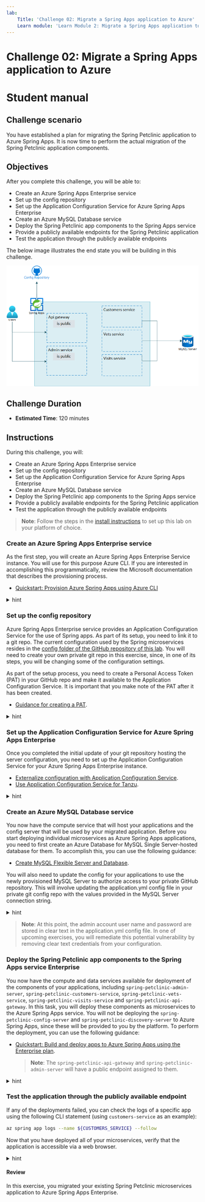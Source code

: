 ```yaml
---
lab:
    Title: 'Challenge 02: Migrate a Spring Apps application to Azure'
    Learn module: 'Learn Module 2: Migrate a Spring Apps application to Azure'
---
```


# Challenge 02: Migrate a Spring Apps application to Azure

# Student manual

## Challenge scenario

You have established a plan for migrating the Spring Petclinic application to Azure Spring Apps. It is now time to perform the actual migration of the Spring Petclinic application components.

## Objectives

After you complete this challenge, you will be able to:

- Create an Azure Spring Apps Enterprise service
- Set up the config repository
- Set up the Application Configuration Service for Azure Spring Apps Enterprise
- Create an Azure MySQL Database service
- Deploy the Spring Petclinic app components to the Spring Apps service
- Provide a publicly available endpoints for the Spring Petclinic application
- Test the application through the publicly available endpoints

The below image illustrates the end state you will be building in this challenge.

![Challenge 2 architecture](./images/asa-openlab-2.png)

## Challenge Duration

- **Estimated Time**: 120 minutes

## Instructions

During this challenge, you will:

- Create an Azure Spring Apps Enterprise service
- Set up the config repository
- Set up the Application Configuration Service for Azure Spring Apps Enterprise
- Create an Azure MySQL Database service
- Deploy the Spring Petclinic app components to the Spring Apps service
- Provide a publicly available endpoints for the Spring Petclinic application
- Test the application through the publicly available endpoints

> **Note**: Follow the steps in the [install instructions](../../install.md) to set up this lab on your platform of choice.

### Create an Azure Spring Apps Enterprise service

As the first step, you will create an Azure Spring Apps Enterprise Service instance. You will use for this purpose Azure CLI. If you are interested in accomplishing this programmatically, review the Microsoft documentation that describes the provisioning process.

- [Quickstart: Provision Azure Spring Apps using Azure CLI](https://learn.microsoft.com/azure/spring-apps/quickstart-deploy-infrastructure-vnet-azure-cli?tabs=azure-spring-apps-enterprise)

<details>
<summary>hint</summary>
<br/>

1. On your lab computer, open the Git Bash window and, from the Git Bash prompt, run the following command to sign in to your Azure subscription:

   ```bash
   az login
   ```

> **Note**: In case you are running this lab in a GitHub codespace, use `az login --use-device-code`.

1. Executing the command will automatically open a web browser window prompting you to authenticate. Once prompted, sign in using the user account that has the Owner role in the target Azure subscription that you will use in this lab and close the web browser window.

1. Make sure that you are logged in to the right subscription for the consecutive commands.

   ```bash
   az account list -o table
   ```

1. If in the above statement you don't see the right account being indicated as your default one, change your environment to the right subscription with the following command, replacing the `<subscription-id>`.

   ```bash
   az account set --subscription <subscription-id>
   ```

1. Run the following commands to create a resource group that will contain all of your resources (replace the `<azure-region>` placeholder with the name of any Azure region in which you can create an Enterprise SKU instance of the Azure Spring Apps service and an Azure Database for MySQL Flexible Server instance, see [this page](https://azure.microsoft.com/global-infrastructure/services/?products=mysql,spring-apps&regions=all) for regional availability details of those services):

   ```bash
   UNIQUEID=$(openssl rand -hex 3)
   APPNAME=petclinic
   RESOURCE_GROUP=rg-$APPNAME-$UNIQUEID
   LOCATION=<azure-region>
   az group create -g $RESOURCE_GROUP -l $LOCATION
   ```
1. Run the following command to add and upgrade the spring extension.

   ```bash
   az extension add --upgrade --name spring
   ``` 

1. Make sure you don't have the previous `spring-cloud` extension installed.    

   ```bash
   az extension list
   az extension remove --name spring-cloud
   ```

1. Also register the `Microsoft.SaaS` provider. It might take some time for this provider to register, so check regularly with the second statement whether it indicates the provider is successfully installed before proceeding with the next statements.

   ```bash
   az provider register --namespace Microsoft.SaaS
   az provider show -n Microsoft.SaaS --query registrationState
   ```

1. Accept the license terms of the Spring Apps Enterprise tier.

   ```bash
   az term accept \
       --publisher vmware-inc \
       --product azure-spring-cloud-vmware-tanzu-2 \
       --plan asa-ent-hr-mtr
   ```

1. Run the following commands to create an instance of the enterprise SKU of the Azure Spring Apps service. Note that the name of the service needs to be globally unique, so adjust it accordingly in case the randomly generated name is already in use. Keep in mind that the name can contain only lowercase letters, numbers and hyphens.

   ```bash
   SPRING_APPS_SERVICE=sa-$APPNAME-$UNIQUEID
   az spring create \
       --resource-group $RESOURCE_GROUP \
       --name $SPRING_APPS_SERVICE \
       --sku enterprise \
       --enable-application-configuration-service \
       --enable-service-registry \
       --enable-gateway \
       --enable-api-portal
   ```

   > **Note**: This will also create for you an Application Insights resource. 

   > **Note**: Wait for the provisioning to complete. This might take about 5 minutes.

1. Run the following command to set your default resource group name and Spring Apps service name. By setting these defaults, you don't need to repeat these names in the subsequent commands.

   ```bash
   az config set defaults.group=$RESOURCE_GROUP defaults.spring=$SPRING_APPS_SERVICE
   ```

1. Open a web browser window and navigate to the Azure portal. If prompted, sign in using the user account that has the Owner role in the target Azure subscription that you will use in this lab.

1. In the Azure portal, use the **Search resources, services, and docs** text box to search for and navigate to the resource group you just created.

1. On the resource group overview pane, verify that the resource group contains an Azure Spring Apps instance.

   > **Note**: In case you don't see the Azure Spring Apps service in the overview list of the resource group, select the **Refresh** toolbar button to refresh the view of the resource groups.

   > **Note**: You will notice an Application Insights resource also was created in your resource group. You will use this in one of the next labs.

1. Select the Azure Spring Apps instance and, in the vertical navigation menu, in the **Settings** section, select **Apps**. Note that the instance does not include any spring apps at this point. You will perform the app deployment later in this exercise.

</details>

### Set up the config repository


Azure Spring Apps Enterprise service provides an Application Configuration Service for the use of Spring apps. As part of its setup, you need to link it to a git repo. The current configuration used by the Spring microservices resides in the [config folder of the GitHub repository of this lab](https://github.com/MicrosoftLearning/Deploying-and-Running-Java-Applications-in-Azure-Spring-Apps/tree/master/config). You will need to create your own private git repo in this exercise, since, in one of its steps, you will be changing some of the configuration settings.

As part of the setup process, you need to create a Personal Access Token (PAT) in your GitHub repo and make it available to the Application Configuration Service. It is important that you make note of the PAT after it has been created.

- [Guidance for creating a PAT](https://docs.github.com/en/authentication/keeping-your-account-and-data-secure/creating-a-personal-access-token).

<details>
<summary>hint</summary>
<br/>

1. On your lab computer, in your web browser, navigate to your GitHub account, navigate to the **Repositories** page and create a new private repository named **spring-petclinic-microservices-config**.

   > **Note**: Make sure to configure the repository as private. In one of the exercises this config repository will contain a secret value.

1. To create a PAT, select the avatar icon in the upper right corner, and then select **Settings**.

1. At the bottom of the vertical navigation menu, select **Developer settings**, select **Personal access tokens**, and then select **Generate new token**.

1. On the **New personal access token** page, in the **Note** text box, enter a descriptive name, such as **spring-petclinic-config-server-token**.

   > **Note**: There is a new **Beta** experience available on GitHub for more fine-grained access tokens. This experience will create a token with a more limited scope than full repository scope (which basically gives access to all your repositories). The lab will work as well with a more fine-grained token, in that case, in the **Fine-grained tokens (Beta)** token creation page, choose for **Only select repositories** and select your config repository. For the **Repository permissions** select for the **Contents** the **Read-only** access level. You can use this fine-grained token when you configure your config-server on Azure Spring Apps. We recommend you create a second token in case you also need a personal access token for interacting with the repositories from the Git Bash prompt.

1. In the **Select scopes** section, select **repo** and then select **Generate token**.

1. Record the generated token. You will need it in this and subsequent labs.

   > **Note**: You can check the validity of your token with the following statement: `curl -XGET -H 'authorization: token <token_value>' 'https://api.github.com/repos/<user_name>/spring-petclinic-microservices-config'`. This statement should succeed. If it does not, redo the above steps for generating the PAT token.

1. From the Git Bash prompt, change the current directory to the **workspaces** folder. Next, clone the newly created GitHub repository by typing `git clone `, pasting the clone URL you copied into Clipboard in the previous step, and entering the PAT string followed by the `@` symbol in front of `github.com`. In case you haven't already you can also clone here your code repository.

   ```bash
   cd ~/workspaces
   # Clone config repo
   git clone https://<token>@github.com/<your-github-username>/spring-petclinic-microservices-config.git
    
   # Clone source code repo
   git clone https://<token>@github.com/<your-github-username>/Deploying-and-Running-Java-Applications-in-Azure-Spring-Apps.git

   ```

    > **Note**: Make sure to replace the `<token>` and `<your-github-username>` placeholders in the URL listed above with the value of the GitHub PAT and your GitHub user name when running the `git clone` command.

1. From the Git Bash prompt, change the current directory to the newly created **spring-petclinic-microservices-config** folder and run the following commands to copy all the config server configuration yaml files from the [config folder of this labs' GitHub repository](https://github.com/MicrosoftLearning/Deploying-and-Running-Java-Applications-in-Azure-Spring-Apps/tree/MicrosoftLearning/master/config) to the local folder on your lab computer.

   ```bash
   cd spring-petclinic-microservices-config
   curl -o admin-server.yml https://raw.githubusercontent.com/MicrosoftLearning/Deploying-and-Running-Java-Applications-in-Azure-Spring-Apps/master/config/admin-server.yml
   curl -o api-gateway.yml https://raw.githubusercontent.com/MicrosoftLearning/Deploying-and-Running-Java-Applications-in-Azure-Spring-Apps/master/api-gateway.yml
   curl -o application.yml https://raw.githubusercontent.com/MicrosoftLearning/Deploying-and-Running-Java-Applications-in-Azure-Spring-Apps/master/application.yml
   curl -o customers-service.yml https://raw.githubusercontent.com/MicrosoftLearning/Deploying-and-Running-Java-Applications-in-Azure-Spring-Apps/master/customers-service.yml
   curl -o discovery-server.yml https://raw.githubusercontent.com/MicrosoftLearning/Deploying-and-Running-Java-Applications-in-Azure-Spring-Apps/master/discovery-server.yml
   curl -o tracing-server.yml https://raw.githubusercontent.com/MicrosoftLearning/Deploying-and-Running-Java-Applications-in-Azure-Spring-Apps/master/tracing-server.yml
   curl -o vets-service.yml https://raw.githubusercontent.com/MicrosoftLearning/Deploying-and-Running-Java-Applications-in-Azure-Spring-Apps/master/vets-service.yml
   curl -o visits-service.yml https://raw.githubusercontent.com/MicrosoftLearning/Deploying-and-Running-Java-Applications-in-Azure-Spring-Apps/master/visits-service.yml
   curl -o messaging-emulator.yml https://raw.githubusercontent.com/MicrosoftLearning/Deploying-and-Running-Java-Applications-in-Azure-Spring-Apps/master/messaging-emulator.yml
   ```

1. From the Git Bash prompt, run the following commands to commit and push your changes to your private GitHub repository.

   ```bash
   git add .
   git commit -m 'added base config'
   git push
   ```

1. In your web browser, refresh the page of the newly created **spring-petclinic-microservices-config** repository and double check that all the configuration files are there.

</details>

### Set up the Application Configuration Service for Azure Spring Apps Enterprise
    
Once you completed the initial update of your git repository hosting the server configuration, you need to set up the Application Configuration Service for your Azure Spring Apps Enterprise instance. 

- [Externalize configuration with Application Configuration Service](https://learn.microsoft.com/azure/spring-apps/quickstart-deploy-apps-enterprise#externalize-configuration-with-application-configuration-service).
- [Use Application Configuration Service for Tanzu](https://learn.microsoft.com/azure/spring-apps/how-to-enterprise-application-configuration-service?tabs=Azure-CLI).

<details>
<summary>hint</summary>
<br/>

1. Switch to the Git Bash prompt and run the following commands to set the environment variables hosting your GitHub repository and GitHub credentials (replace the `<git-repository>`, `<git-username>`, and `<git-PAT>` placeholders with the URL of your GitHub repository, the name of your GitHub user account, and the newly generated PAT value, respectively).

   > **Note**: The URL of the GitHub repository should be in the format `https://github.com/<your-github-username>/spring-petclinic-microservices-config.git`, where the `<your-github-username>` placeholder represents your GitHub user name.

   ```bash
   GIT_REPO=<git-repository>
   GIT_USERNAME=<git-username>
   GIT_PASSWORD=<git-PAT>
   ```

1. To set up the Application Configuration Service such that it points to your GitHub repository, from the Git Bash prompt, run the following command.

   ```bash
   az spring application-configuration-service git repo add \
       --resource-group $RESOURCE_GROUP \
       --name spring-petclinic-config \
       --service $SPRING_APPS_SERVICE \
       --label main \
       --patterns "api-gateway,customers-service,vets-service,visits-service,admin-server" \
       --uri $GIT_REPO \
       --password $GIT_PASSWORD \
       --username $GIT_USERNAME
   ```

   > **Note**: In case you are using a branch other than `main` in your config repo, you can change the branch name with the `label` parameter.

   > **Note**: Wait for the operation to complete. This might take about 2 minutes.

</details>

### Create an Azure MySQL Database service

You now have the compute service that will host your applications and the config server that will be used by your migrated application. Before you start deploying individual microservices as Azure Spring Apps applications, you need to first create an Azure Database for MySQL Single Server-hosted database for them. To accomplish this, you can use the following guidance:

- [Create MySQL Flexible Server and Database](https://learn.microsoft.com/azure/mysql/flexible-server/quickstart-create-server-cli).

You will also need to update the config for your applications to use the newly provisioned MySQL Server to authorize access to your private GitHub repository. This will involve updating the application.yml config file in your private git config repo with the values provided in the MySQL Server connection string.

<details>
<summary>hint</summary>
<br/>

1. Run the following commands to create an instance of MySQL Flexible server. Note that the name of the server must be globally unique, so adjust it accordingly in case the randomly generated name is already in use. Keep in mind that the name can contain only lowercase letters, numbers and hyphens. In addition, replace the `<myadmin-password>` placeholder with a complex password and record its value.

   ```bash
   MYSQL_SERVER_NAME=mysql-$APPNAME-$UNIQUEID
   MYSQL_ADMIN_USERNAME=myadmin
   MYSQL_ADMIN_PASSWORD=<myadmin-password>
   DATABASE_NAME=petclinic
   
    az mysql flexible-server create \
        --admin-user myadmin \
        --admin-password ${MYSQL_ADMIN_PASSWORD} \
        --name ${MYSQL_SERVER_NAME} \
        --resource-group ${RESOURCE_GROUP} 
   ```

   > **Note**: During the creation you will be asked whether access for your IP address should be added and whether access for all IP's should be added. Answer `n` for no on both questions.

   > **Note**: Wait for the provisioning to complete. This might take about 3 minutes.

1. Once the Azure Database for MySQL Single Server instance gets created, it will output details about its settings. In the output, you will find the server connection string. Record its value since you will need it later in this exercise.

1. Run the following commands to create a database in the Azure Database for MySQL Single Server instance.

   ```bash
    az mysql flexible-server db create \
        --server-name $MYSQL_SERVER_NAME \
        --resource-group $RESOURCE_GROUP \
        -d $DATABASE_NAME
   ```

1. You will also need to allow connections to the server from Azure Spring Apps. For now, to accomplish this, you will create a server firewall rule to allow inbound traffic from all Azure Services. This way your apps running in Azure Spring Apps will be able to reach the MySQL database providing them with persistent storage. In one of the upcoming exercises, you will restrict this connectivity to limit it exclusively to the apps hosted by your Azure Spring Apps instance.

   ```bash
    az mysql flexible-server firewall-rule create \
        --rule-name allAzureIPs \
        --name ${MYSQL_SERVER_NAME} \
        --resource-group ${RESOURCE_GROUP} \
        --start-ip-address 0.0.0.0 --end-ip-address 0.0.0.0
   ```

1. From the Git Bash window, in the config repository you cloned locally, use your favorite text editor to open the _application.yml_ file. Replace the full contents of the _application.yml_ file with the contents of [this application.yml](../../../config/02_application.yml) file. The updated _application.yml_ file includes the following changes:

   * It changes the default `spring.sql.init` values to use `mysql` configuration on lines 15 to 19.
   * It adds a `spring.datasource` property for your mysql database on lines 10 to 14.
   * It adds extra `eureka` config on lines 61 to 66.
   * It removes the `chaos-monkey` and `mysql` profiles.

1. In the part you pasted, update the values of the target datasource endpoint on line 12, the corresponding admin user account on line 13, and its password on line 14 to match your configuration. Set these values by using the information in the Azure Database for MySQL Flexible Server connection string you recorded earlier in this task.

1. Save the changes and push the updates you made to the **application.yml** file to your private GitHub repo by running the following commands from the Git Bash prompt:

   ```bash
   git add .
   git commit -m 'azure mysql info'
   git push
   ```

</details>

   > **Note**: At this point, the admin account user name and password are stored in clear text in the application.yml config file. In one of upcoming exercises, you will remediate this potential vulnerability by removing clear text credentials from your configuration.

### Deploy the Spring Petclinic app components to the Spring Apps service Enterprise

You now have the compute and data services available for deployment of the components of your applications, including `spring-petclinic-admin-server`, `spring-petclinic-customers-service`, `spring-petclinic-vets-service`, `spring-petclinic-visits-service` and `spring-petclinic-api-gateway`. In this task, you will deploy these components as microservices to the Azure Spring Apps service. You will not be deploying the `spring-petclinic-config-server` and `spring-petclinic-discovery-server` to Azure Spring Apps, since these will be provided to you by the platform. To perform the deployment, you can use the following guidance:

- [Quickstart: Build and deploy apps to Azure Spring Apps using the Enterprise plan](https://learn.microsoft.com/azure/spring-apps/quickstart-deploy-apps-enterprise).

   > **Note**: The `spring-petclinic-api-gateway` and `spring-petclinic-admin-server` will have a public endpoint assigned to them.

<details>
<summary>hint</summary>
<br/>

1. In the src directory parent **pom.xml** file double check the version number on line 9.

    ```bash
       <parent>
           <groupId>org.springframework.boot</groupId>
           <artifactId>spring-boot-starter-parent</artifactId>
           <version>3.0.2</version>
       </parent>
    ```

1. From the Git Bash window, set a `VERSION` environment variable to this version number `3.0.2`.

   ```bash
   VERSION=3.0.2
   ```

1. You will start by building all the microservice of the spring petclinic application. To accomplish this, run `mvn clean package` in the root directory of the application.

   ```bash
   cd ~/workspaces/Deploying-and-Running-Java-Applications-in-Azure-Spring-Apps/src
   mvn clean package -DskipTests
   ```

1. Verify that the build succeeds by reviewing the output of the `mvn clean package -DskipTests` command, which should have the following format:

   ```bash
   [INFO] ------------------------------------------------------------------------
   [INFO] Reactor Summary for spring-petclinic-microservices 3.0.2:
   [INFO] 
   [INFO] spring-petclinic-microservices ..................... SUCCESS [  0.249 s]
   [INFO] spring-petclinic-admin-server ...................... SUCCESS [ 16.123 s]
   [INFO] spring-petclinic-customers-service ................. SUCCESS [  6.749 s]
   [INFO] spring-petclinic-vets-service ...................... SUCCESS [  4.845 s]
   [INFO] spring-petclinic-visits-service .................... SUCCESS [  5.063 s]
   [INFO] spring-petclinic-config-server ..................... SUCCESS [  1.777 s]
   [INFO] spring-petclinic-discovery-server .................. SUCCESS [  2.563 s]
   [INFO] spring-petclinic-api-gateway ....................... SUCCESS [ 15.582 s]
   [INFO] ------------------------------------------------------------------------
   [INFO] BUILD SUCCESS
   [INFO] ------------------------------------------------------------------------
   [INFO] Total time:  55.901 s
   [INFO] Finished at: 2023-06-02T14:07:49Z
   [INFO] ------------------------------------------------------------------------
   ```

1. You will set a couple of environment variables for the name of each app.

   ```bash
   API_GATEWAY=api-gateway
   ADMIN_SERVER=admin-server
   CUSTOMERS_SERVICE=customers-service
   VETS_SERVICE=vets-service
   VISITS_SERVICE=visits-service
   ```

1. For each application you will now create an app on Azure Spring Apps service. You will start with the `api-gateway`. To deploy it, from the Git Bash prompt, run the following command:

   ```bash
   az spring app create \
       --name $API_GATEWAY \
       --assign-endpoint true
   ```

   > **Note**: Wait for the provisioning to complete. This might take about 5 minutes.

1. Next, bind the application to the Application Configuration Service.

   ```bash
   az spring application-configuration-service bind --app ${API_GATEWAY}
   ```

1. And also bind the app to the service registry.

   ```bash
   az spring service-registry bind --app ${API_GATEWAY}
   ```

1. Next deploy the jar file to this newly created app by running the following command from the Git Bash prompt:

   ```bash
   API_GATEWAY_JAR=spring-petclinic-api-gateway/target/spring-petclinic-api-gateway-$VERSION.jar
   az spring app deploy --name ${API_GATEWAY} \
       --config-file-patterns ${API_GATEWAY} \
       --artifact-path ${API_GATEWAY_JAR}
   ```

1. In the same way create an app for the `admin-server` microservice, bind it and deploy it:

   ```bash
   az spring app create \
       --name $ADMIN_SERVER \
       --assign-endpoint true
   az spring application-configuration-service bind --app ${ADMIN_SERVER}
   az spring service-registry bind --app ${ADMIN_SERVER}
   ADMIN_SERVER_JAR=spring-petclinic-admin-server/target/spring-petclinic-admin-server-$VERSION.jar
   az spring app deploy --name ${ADMIN_SERVER} \
       --config-file-patterns ${ADMIN_SERVER} \
       --artifact-path ${ADMIN_SERVER_JAR}
   ```

   > **Note**: Wait for each operation to complete. This might take about 5 minutes.

1. Next, you will create, bind and deploy an app for the `customers-service` microservice, without assigning an endpoint:

   ```bash
   az spring app create \
       --name $CUSTOMERS_SERVICE
   az spring application-configuration-service bind --app ${CUSTOMERS_SERVICE}
   az spring service-registry bind --app ${CUSTOMERS_SERVICE}
   CUSTOMERS_SERVICE_JAR=spring-petclinic-customers-service/target/spring-petclinic-customers-service-$VERSION.jar
   az spring app deploy --name ${CUSTOMERS_SERVICE} \
       --config-file-patterns ${CUSTOMERS_SERVICE} \
       --artifact-path ${CUSTOMERS_SERVICE_JAR} 
   ```

   > **Note**: Wait for each operation to complete. This might take about 5 minutes.

1. Once deployed, take a look at the `customers-service` logs to make sure the configuration gets picked up correctly and there are no errors on startup.

   ```bash
   az spring app logs --name ${CUSTOMERS_SERVICE} --follow 
   ```

   > **Note**: In case you see no errors, you can escape out of the log statement with `Ctrl+C` and you can proceed with the next steps. In case you see errors, review the steps you executed and retry. The [LabTips file](../../../LabTips.md) also contains steps on how to recover from errors.

1. Next, you will create, bind and deploy an app for the `visits-service` microservice, also without an endpoint assigned:

   ```bash
   az spring app create \
       --name $VISITS_SERVICE
   az spring application-configuration-service bind --app ${VISITS_SERVICE}
   az spring service-registry bind --app ${VISITS_SERVICE}
   VISITS_SERVICE_JAR=spring-petclinic-visits-service/target/spring-petclinic-visits-service-$VERSION.jar
   az spring app deploy --name ${VISITS_SERVICE} \
       --config-file-patterns ${VISITS_SERVICE} \
       --artifact-path ${VISITS_SERVICE_JAR} 
   ```

   > **Note**: Wait for each operation to complete. This might take about 5 minutes.

1. To conclude, you will create, bind and deploy an app for the `vets-service` microservice, again without an endpoint assigned:

   ```bash
   az spring app create \
       --name $VETS_SERVICE 
   az spring application-configuration-service bind --app ${VETS_SERVICE}
   az spring service-registry bind --app ${VETS_SERVICE}
   VETS_SERVICE_JAR=spring-petclinic-vets-service/target/spring-petclinic-vets-service-$VERSION.jar
   az spring app deploy --name ${VETS_SERVICE} \
       --config-file-patterns ${VETS_SERVICE}  \
       --artifact-path ${VETS_SERVICE_JAR}
   ```

   > **Note**: Wait for each operation to complete. This might take about 5 minutes.

</details>

### Test the application through the publicly available endpoint

If any of the deployments failed, you can check the logs of a specific app using the following CLI statement (using `customers-service` as an example):

```bash
az spring app logs --name ${CUSTOMERS_SERVICE} --follow
```

Now that you have deployed all of your microservices, verify that the application is accessible via a web browser.

<details>
<summary>hint</summary>
<br/>

1. To list all deployed apps, from the Git Bash shell, run the following CLI statement, which will also list all publicly accessible endpoints:

   ```bash
   az spring app list --service $SPRING_APPS_SERVICE \
                      --resource-group $RESOURCE_GROUP \
                      --output table
   ```

1. You can also `grep` the URL that got assigned to the `api-gateway` service. 

   ```bash
   az spring app show --name ${API_GATEWAY} | grep url
   ```

1. Alternatively, you can switch to the web browser window displaying the Azure portal interface, navigate to your Azure Spring Apps instance and select **Apps** from the vertical navigation menu. In the list of apps, select **api-gateway**, on the **api-gateway | Overview** page, note the value of the **URL** property.

1. Open another web browser tab and navigate to the URL of the api-gateway endpoint to display the application web interface.

1. You can also navigate to the URL of the admin-server to see insight information of your microservices.

</details>

#### Review

In this exercise, you migrated your existing Spring Petclinic microservices application to Azure Spring Apps Enterprise.

